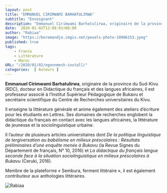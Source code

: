 ```yaml
---
layout: post 
title: "EMMANUEL CIRIMWAMI BARHATULIRWA"
subtitle: "Enseignant"
description: "Emmanuel Cirimwami Barhatulirwa, originaire de la province du Sud-Kivu (RDC), docteur en Didactique du français et des langues africaines, il est professeur associé à l’Institut Supérieur Pédagogique de Bukavu et secrétaire scientifique du Centre de Recherches universitaires du Kivu."
date:  2020-01-02T12:08:01+08:00
author: "Rabiaa"
image: "https://boremandjo.imgix.net/pexels-photo-10906153.jpeg"
published: true
tags:
    - France 
    - Littérature
    - Maroc
URL: "/2020/01/02/ngonnmesh-install/"
categories:  [ Auteurs ]
---
```


**Emmanuel Cirimwami Barhatulirwa**, originaire de la province du Sud-Kivu (RDC), docteur en Didactique du français et des langues africaines, il est professeur associé à l’Institut Supérieur Pédagogique de Bukavu et secrétaire scientifique du Centre de Recherches universitaires du Kivu. 

Il enseigne la littérature générale et anime également des ateliers d’écriture pour les étudiants en Lettres. Ses domaines de recherches englobent la didactique du français en contact avec les langues africaines, la littérature de jeunesse et la sociolinguistique urbaine. 

Il l’auteur de plusieurs articles universitaires dont *De la politique linguistique de tergiversation au babélisme en milieux préscolaires : Résultats préliminaires d’une enquête menée à Bukavu* (la Revue Signes du Département de français, N° 10, 2016) et *La didactique du français langue seconde face à la situation sociolinguistique en milieux préscolaires à Bukavu* (Ceruki, 2016).

Membre de la plateforme « Sembura, ferment littéraire », il est également contributeur aux anthologies littéraires. 



![Rabiaa](https://boremandjo.imgix.net/Emmanuel%20Cirimwami%20Barhatulirwa.PNG)